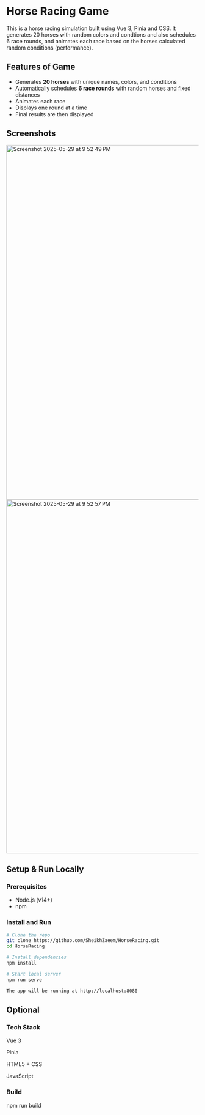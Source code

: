 # Horse Racing Game 

This is a horse racing simulation built using Vue 3, Pinia and CSS. It generates 20 horses with random colors and condtions and also schedules 6 race rounds, and animates each race based on the horses calculated random conditions (performance).  

## Features of Game

- Generates **20 horses** with unique names, colors, and conditions
- Automatically schedules **6 race rounds** with random horses and fixed distances
- Animates each race
- Displays one round at a time
- Final results are then displayed
  
  
## Screenshots  
<img width="928" alt="Screenshot 2025-05-29 at 9 52 49 PM" src="https://github.com/user-attachments/assets/e5f488b3-a64d-493b-91c9-a0232ef36d65" />

<img width="925" alt="Screenshot 2025-05-29 at 9 52 57 PM" src="https://github.com/user-attachments/assets/325b5c7d-45ff-47a2-a849-a108ab72a09f" />
  
## Setup & Run Locally

### Prerequisites

- Node.js (v14+)
- npm
  
### Install and Run

```bash
# Clone the repo
git clone https://github.com/SheikhZaeem/HorseRacing.git
cd HorseRacing

# Install dependencies
npm install

# Start local server
npm run serve

The app will be running at http://localhost:8080

```
  
## Optional

### Tech Stack

Vue 3 

Pinia

HTML5 + CSS

JavaScript

### Build
npm run build

